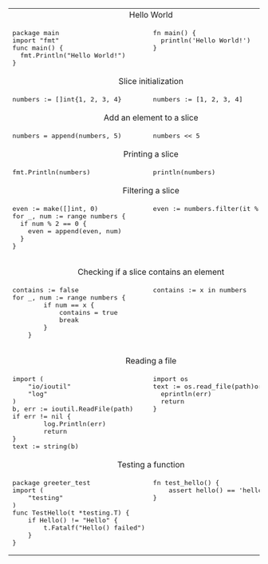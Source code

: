 <table>
<tr><td colspan="2" align="center">Hello World</td></tr>
<tr>
<td>
<pre class="highlight highlight-source-v">
package main
import "fmt"
func main() {
  fmt.Println("Hello World!")
}
</pre>
</td>
<td valign="top">
<pre>
fn main() {
  println('Hello World!')
}
</pre>
</td>
</tr>


<tr><td colspan="2" align="center">Slice initialization</td></tr>
<tr>
<td>
<pre>
numbers := []int{1, 2, 3, 4}
</pre>
</td>
<td valign="top">
<pre>
numbers := [1, 2, 3, 4]
</pre>
</td>
</tr>

<tr><td colspan="2" align="center">Add an element to a slice</td></tr>
<tr>
<td>
<pre>
numbers = append(numbers, 5)
</pre>
</td>
<td valign="top">
<pre>
numbers << 5
</pre>
</td>
</tr>

<tr><td colspan="2" align="center">Printing a slice</td></tr>
<tr>
<td>
<pre>
fmt.Println(numbers)
</pre>
</td>
<td valign="top">
<pre>
println(numbers)
</pre>
</td>
</tr>


<tr><td colspan="2" align="center">Filtering a slice</td></tr>
<tr>
<td>
<pre>
even := make([]int, 0)
for _, num := range numbers {
  if num % 2 == 0 {
    even = append(even, num)
  }
}

</pre>
</td>
<td valign="top">
<pre>
even := numbers.filter(it % 2 == 0)
</pre>
</td>
</tr>

<tr><td colspan="2" align="center">Checking if a slice contains an element</td></tr>
<tr>
<td>
<pre>
contains := false
for _, num := range numbers {
        if num == x {
            contains = true
            break
        }
    }

</pre>
</td>
<td valign="top">
<pre>
contains := x in numbers
</pre>
</td>
</tr>




<tr><td colspan="2" align="center">Reading a file</td></tr>
<tr>
<td>
<pre>
import (
    "io/ioutil"
    "log"
)
b, err := ioutil.ReadFile(path)
if err != nil {
        log.Println(err)
        return
}
text := string(b)
</pre>
</td>
<td valign="top">
<pre>
import os
text := os.read_file(path)or{
  eprintln(err)
  return
}
</pre>
</td>
</tr>


<tr><td colspan="2" align="center">Testing a function</td></tr>
<tr>
<td>
<pre>
package greeter_test
import (
    "testing"
)
func TestHello(t *testing.T) {
    if Hello() != "Hello" {
        t.Fatalf("Hello() failed")
    }
}
</pre>
</td>
<td valign="top">
<pre>
fn test_hello() {
    assert hello() == 'hello'
}
</pre>
</td>
</tr>



</table>


